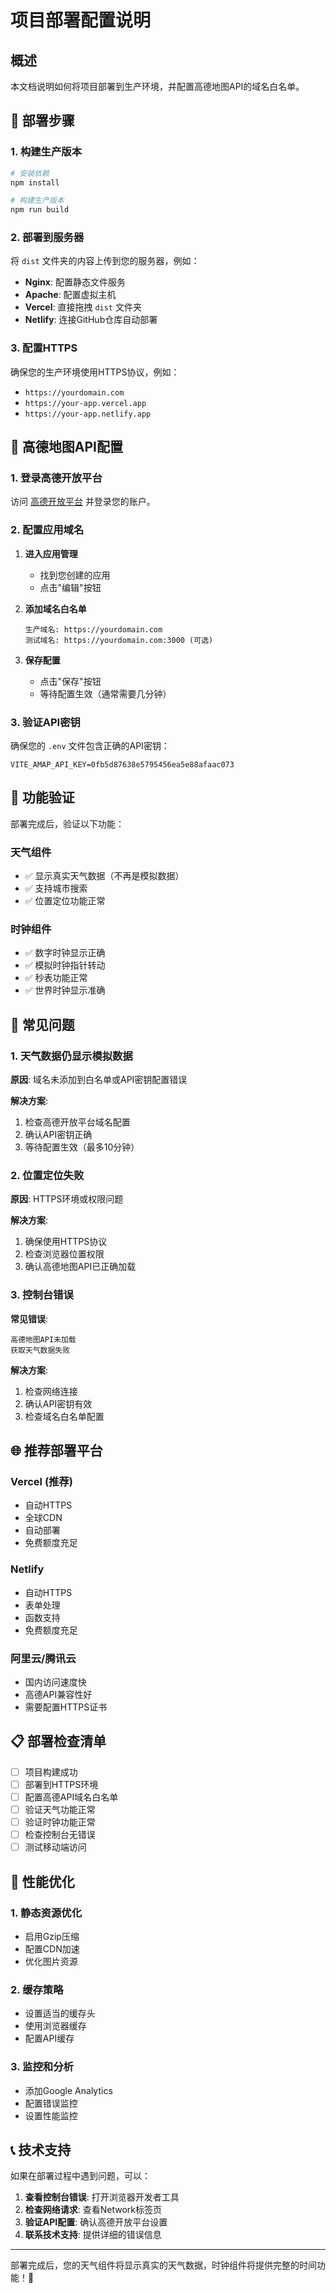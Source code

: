 # 项目部署配置说明

## 概述

本文档说明如何将项目部署到生产环境，并配置高德地图API的域名白名单。

## 🚀 部署步骤

### 1. 构建生产版本

```bash
# 安装依赖
npm install

# 构建生产版本
npm run build
```

### 2. 部署到服务器

将 `dist` 文件夹的内容上传到您的服务器，例如：
- **Nginx**: 配置静态文件服务
- **Apache**: 配置虚拟主机
- **Vercel**: 直接拖拽 `dist` 文件夹
- **Netlify**: 连接GitHub仓库自动部署

### 3. 配置HTTPS

确保您的生产环境使用HTTPS协议，例如：
- `https://yourdomain.com`
- `https://your-app.vercel.app`
- `https://your-app.netlify.app`

## 🔑 高德地图API配置

### 1. 登录高德开放平台

访问 [高德开放平台](https://lbs.amap.com/) 并登录您的账户。

### 2. 配置应用域名

1. **进入应用管理**
   - 找到您创建的应用
   - 点击"编辑"按钮

2. **添加域名白名单**
   ```
   生产域名: https://yourdomain.com
   测试域名: https://yourdomain.com:3000 (可选)
   ```

3. **保存配置**
   - 点击"保存"按钮
   - 等待配置生效（通常需要几分钟）

### 3. 验证API密钥

确保您的 `.env` 文件包含正确的API密钥：

```env
VITE_AMAP_API_KEY=0fb5d87638e5795456ea5e88afaac073
```

## 📱 功能验证

部署完成后，验证以下功能：

### 天气组件
- ✅ 显示真实天气数据（不再是模拟数据）
- ✅ 支持城市搜索
- ✅ 位置定位功能正常

### 时钟组件
- ✅ 数字时钟显示正确
- ✅ 模拟时钟指针转动
- ✅ 秒表功能正常
- ✅ 世界时钟显示准确

## 🔧 常见问题

### 1. 天气数据仍显示模拟数据

**原因**: 域名未添加到白名单或API密钥配置错误

**解决方案**:
1. 检查高德开放平台域名配置
2. 确认API密钥正确
3. 等待配置生效（最多10分钟）

### 2. 位置定位失败

**原因**: HTTPS环境或权限问题

**解决方案**:
1. 确保使用HTTPS协议
2. 检查浏览器位置权限
3. 确认高德地图API已正确加载

### 3. 控制台错误

**常见错误**:
```
高德地图API未加载
获取天气数据失败
```

**解决方案**:
1. 检查网络连接
2. 确认API密钥有效
3. 检查域名白名单配置

## 🌐 推荐部署平台

### Vercel (推荐)
- 自动HTTPS
- 全球CDN
- 自动部署
- 免费额度充足

### Netlify
- 自动HTTPS
- 表单处理
- 函数支持
- 免费额度充足

### 阿里云/腾讯云
- 国内访问速度快
- 高德API兼容性好
- 需要配置HTTPS证书

## 📋 部署检查清单

- [ ] 项目构建成功
- [ ] 部署到HTTPS环境
- [ ] 配置高德API域名白名单
- [ ] 验证天气功能正常
- [ ] 验证时钟功能正常
- [ ] 检查控制台无错误
- [ ] 测试移动端访问

## 🎯 性能优化

### 1. 静态资源优化
- 启用Gzip压缩
- 配置CDN加速
- 优化图片资源

### 2. 缓存策略
- 设置适当的缓存头
- 使用浏览器缓存
- 配置API缓存

### 3. 监控和分析
- 添加Google Analytics
- 配置错误监控
- 设置性能监控

## 📞 技术支持

如果在部署过程中遇到问题，可以：

1. **查看控制台错误**: 打开浏览器开发者工具
2. **检查网络请求**: 查看Network标签页
3. **验证API配置**: 确认高德开放平台设置
4. **联系技术支持**: 提供详细的错误信息

---

部署完成后，您的天气组件将显示真实的天气数据，时钟组件将提供完整的时间功能！🎉







